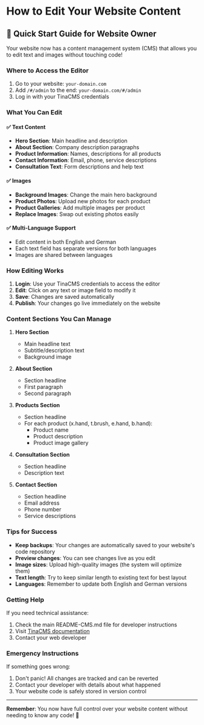 # How to Edit Your Website Content

## 🎯 Quick Start Guide for Website Owner

Your website now has a content management system (CMS) that allows you to edit text and images without touching code!

### Where to Access the Editor

1. Go to your website: `your-domain.com`
2. Add `/#/admin` to the end: `your-domain.com/#/admin`
3. Log in with your TinaCMS credentials

### What You Can Edit

#### ✅ Text Content

- **Hero Section**: Main headline and description
- **About Section**: Company description paragraphs
- **Product Information**: Names, descriptions for all products
- **Contact Information**: Email, phone, service descriptions
- **Consultation Text**: Form descriptions and help text

#### ✅ Images

- **Background Images**: Change the main hero background
- **Product Photos**: Upload new photos for each product
- **Product Galleries**: Add multiple images per product
- **Replace Images**: Swap out existing photos easily

#### ✅ Multi-Language Support

- Edit content in both English and German
- Each text field has separate versions for both languages
- Images are shared between languages

### How Editing Works

1. **Login**: Use your TinaCMS credentials to access the editor
2. **Edit**: Click on any text or image field to modify it
3. **Save**: Changes are saved automatically
4. **Publish**: Your changes go live immediately on the website

### Content Sections You Can Manage

1. **Hero Section**

   - Main headline text
   - Subtitle/description text
   - Background image

2. **About Section**

   - Section headline
   - First paragraph
   - Second paragraph

3. **Products Section**

   - Section headline
   - For each product (x.hand, t.brush, e.hand, b.hand):
     - Product name
     - Product description
     - Product image gallery

4. **Consultation Section**

   - Section headline
   - Description text

5. **Contact Section**
   - Section headline
   - Email address
   - Phone number
   - Service descriptions

### Tips for Success

- **Keep backups**: Your changes are automatically saved to your website's code repository
- **Preview changes**: You can see changes live as you edit
- **Image sizes**: Upload high-quality images (the system will optimize them)
- **Text length**: Try to keep similar length to existing text for best layout
- **Languages**: Remember to update both English and German versions

### Getting Help

If you need technical assistance:

1. Check the main README-CMS.md file for developer instructions
2. Visit [TinaCMS documentation](https://tina.io/docs/)
3. Contact your web developer

### Emergency Instructions

If something goes wrong:

1. Don't panic! All changes are tracked and can be reverted
2. Contact your developer with details about what happened
3. Your website code is safely stored in version control

---

**Remember**: You now have full control over your website content without needing to know any code! 🎉
